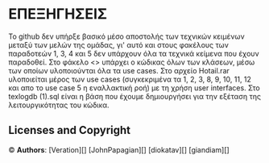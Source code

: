 # ΕΠΕΞΗΓΗΣΕΙΣ

Το github δεν υπήρξε βασικό μέσο αποστολής των τεχνικών κειμένων μεταξύ των μελών της ομάδας, γι' αυτό και στους φακέλους των παραδοτεών 1, 3, 4 και 5 
δεν υπάρχουν όλα τα τεχνικά κείμενα που έχουν παραδοθεί. Στο φάκελο <<Project code>> υπάρχει ο κώδικας όλων των κλάσεων, μέσω των οποίων υλοποιούνται όλα τα use cases. 
Στο αρχείο Hotail.rar υλοποιείται μέρος των use cases (συγκεκριμένα τα 1, 2, 3, 8, 9, 10, 11, 12 και απο το use case 5 η εναλλακτική ροή) με τη χρήση user interfaces.
Στο texlogdb (1).sql είναι η βάση που έχουμε δημιουργήσει για την εξέταση της λειτουργικότητας του κώδικα.
  
## Licenses and Copyright
&copy; **Authors**: [Veration][] [JohnPapagian][] [diokatav][] [giandiam][] 
  
  
